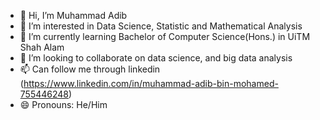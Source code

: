 - 👋 Hi, I’m Muhammad Adib
- 👀 I’m interested in Data Science, Statistic and Mathematical Analysis
- 🌱 I’m currently learning Bachelor of Computer Science(Hons.) in UiTM Shah Alam
- 💞️ I’m looking to collaborate on data science, and big data analysis
- 📫 Can follow me through linkedin (https://www.linkedin.com/in/muhammad-adib-bin-mohamed-755446248)
- 😄 Pronouns: He/Him

<!---
MuhdAdib-2023426514/MuhdAdib-2023426514 is a ✨ special ✨ repository because its `README.md` (this file) appears on your GitHub profile.
You can click the Preview link to take a look at your changes.
--->
